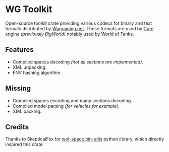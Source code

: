 # WG Toolkit
Open-source toolkit crate providing various codecs for binary and text formats distributed by [Wargaming.net](https://wargaming.net/). These formats are used by [Core](https://wotencore.net/) engine *(previously BigWorld)* notably used by World of Tanks.

## Features
- Compiled spaces decoding *(not all sections are implemented)*.
- XML unpacking.
- FNV hashing algorithm.

## Missing
- Compiled spaces encoding and many sections decoding.
- Compiled model parsing *(for vehicles for example)*.
- XML packing.

## Credits
Thanks to SkepticalFox for [wot-space.bin-utils](https://bitbucket.org/SkepticalFox/wot-space.bin-utils/src/master/) python library, which directly inspired this crate.

